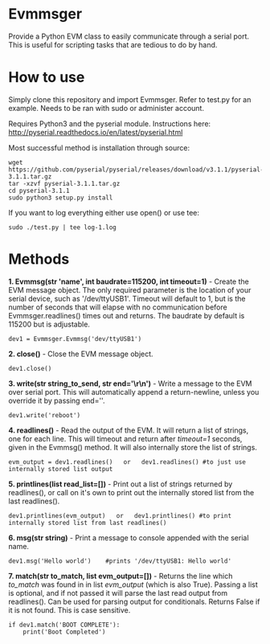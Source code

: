 # Evmmsger

Provide a Python EVM class to easily communicate through a serial port. This is useful for scripting tasks that are tedious to do by hand.

# How to use

Simply clone this repository and import Evmmsger. Refer to test.py for an example. Needs to be ran with sudo or administer account.

Requires Python3 and the pyserial module. Instructions here: http://pyserial.readthedocs.io/en/latest/pyserial.html

Most successful method is installation through source:
```
wget https://github.com/pyserial/pyserial/releases/download/v3.1.1/pyserial-3.1.1.tar.gz
tar -xzvf pyserial-3.1.1.tar.gz
cd pyserial-3.1.1
sudo python3 setup.py install
```

If you want to log everything either use open() or use tee:

	sudo ./test.py | tee log-1.log

# Methods

**1. Evmmsg(str 'name', int baudrate=115200, int timeout=1)** - Create the EVM message object. The only required parameter is the location of your serial device, such as '/dev/ttyUSB1'. Timeout will default to 1, but is the number of seconds that will elapse with no communication before Evmmsger.readlines() times out and returns. The baudrate by default is 115200 but is adjustable.

	dev1 = Evmmsger.Evmmsg('dev/ttyUSB1')
    
    
**2. close()** - Close the EVM message object.

	dev1.close()
    
**3. write(str string_to_send, str end='\r\n')** - Write a message to the EVM over serial port. This will automatically append a return-newline, unless you override it by passing end=''.

	dev1.write('reboot')
    
**4. readlines()** - Read the output of the EVM. It will return a list of strings, one for each line. This will timeout and return after *timeout=1* seconds, given in the Evmmsg() method. It will also internally store the list of strings.

	evm_output = dev1.readlines()   or   dev1.readlines() #to just use internally stored list output
    
**5. printlines(list read_list=[])** - Print out a list of strings returned by readlines(), or call on it's own to print out the internally stored list from the last readlines().

	dev1.printlines(evm_output)   or   dev1.printlines() #to print internally stored list from last readlines()
    
**6. msg(str string)** - Print a message to console appended with the serial name.

	dev1.msg('Hello world')    #prints '/dev/ttyUSB1: Hello world'
    
**7. match(str to_match, list evm_output=[])** - Returns the line which _to_match_ was found in in list _evm_output_ (which is also True). Passing a list is optional, and if not passed it will parse the last read output from readlines(). Can be used for parsing output for conditionals. Returns False if it is not found. This is case sensitive.

	if dev1.match('BOOT COMPLETE'):
    	print('Boot Completed')

